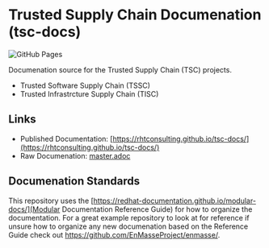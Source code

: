

# Trusted Supply Chain Documenation (tsc-docs)

![GitHub Pages](https://github.com/rhtconsulting/tsc-docs/workflows/GitHub%20Pages/badge.svg?branch=master&event=push)

Documenation source for the Trusted  Supply Chain (TSC) projects.
* Trusted Software Supply Chain (TSSC)
* Trusted Infrastrcture Supply Chain (TISC)

## Links
* Published Documentation: [https://rhtconsulting.github.io/tsc-docs/](https://rhtconsulting.github.io/tsc-docs/)
* Raw Documenation: [master.adoc](master.adoc)

## Documenation Standards

This repository uses the [https://redhat-documentation.github.io/modular-docs/](Modular Documentation Reference Guide) for how to organize the documentation. For a great example repository to look at for reference if unsure how to organize any new documenation based on the Reference Guide check out https://github.com/EnMasseProject/enmasse/.
